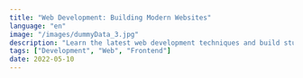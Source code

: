 ```yaml
---
title: "Web Development: Building Modern Websites"
language: "en"
image: "/images/dummyData_3.jpg"
description: "Learn the latest web development techniques and build stunning websites"
tags: ["Development", "Web", "Frontend"]
date: 2022-05-10
---
```


